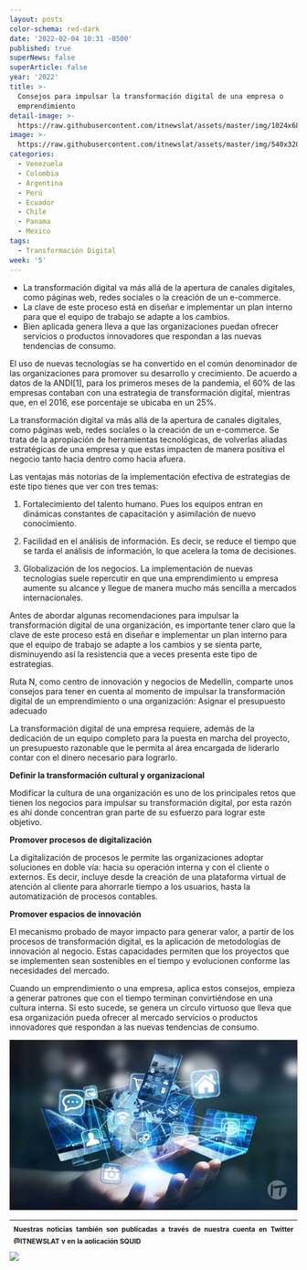 ```yaml
---
layout: posts
color-schema: red-dark
date: '2022-02-04 10:31 -0500'
published: true
superNews: false
superArticle: false
year: '2022'
title: >-
  Consejos para impulsar la transformación digital de una empresa o
  emprendimiento
detail-image: >-
  https://raw.githubusercontent.com/itnewslat/assets/master/img/1024x680/Transformacion-Digital-g.jpg
image: >-
  https://raw.githubusercontent.com/itnewslat/assets/master/img/540x320/Transformacion-Digital-p.jpg
categories:
  - Venezuela
  - Colombia
  - Argentina
  - Perú
  - Ecuador
  - Chile
  - Panama
  - Mexico
tags:
  - Transformación Digital
week: '5'
---
```

- La transformación digital va más allá de la apertura de canales digitales, como páginas web, redes sociales o la creación de un e-commerce.
- La clave de este proceso está en diseñar e implementar un plan interno para que el equipo de trabajo se adapte a los cambios.
- Bien aplicada genera lleva a que las organizaciones puedan ofrecer servicios o productos innovadores que respondan a las nuevas tendencias de consumo.

El uso de nuevas tecnologías se ha convertido en el común denominador de las organizaciones para promover su desarrollo y crecimiento. De acuerdo a datos de la ANDI[1], para los primeros meses de la pandemia, el 60% de las empresas contaban con una estrategia de transformación digital, mientras que, en el 2016, ese porcentaje se ubicaba en un 25%.
 
La transformación digital va más allá de la apertura de canales digitales, como páginas web, redes sociales o la creación de un e-commerce. Se trata de la apropiación de herramientas tecnológicas, de volverlas aliadas estratégicas de una empresa y que estas impacten de manera positiva el negocio tanto hacia dentro como hacia afuera.

Las ventajas más notorias de la implementación efectiva de estrategias de este tipo tienes que ver con tres temas:

1. Fortalecimiento del talento humano. Pues los equipos entran en dinámicas constantes de capacitación y asimilación de nuevo conocimiento.

1. Facilidad en el análisis de información. Es decir, se reduce el tiempo que se tarda el análisis de información, lo que acelera la toma de decisiones.

1. Globalización de los negocios. La implementación de nuevas tecnologías suele repercutir en que una emprendimiento u empresa aumente su alcance y llegue de manera mucho más sencilla a mercados internacionales.

 
Antes de abordar algunas recomendaciones para impulsar la transformación digital de una organización, es importante tener claro que la clave de este proceso está en diseñar e implementar un plan interno para que el equipo de trabajo se adapte a los cambios y se sienta parte, disminuyendo así la resistencia que a veces presenta este tipo de estrategias.
 
Ruta N, como centro de innovación y negocios de Medellín, comparte unos consejos para tener en cuenta al momento de impulsar la transformación digital de un emprendimiento o una organización:
Asignar el presupuesto adecuado
 
La transformación digital de una empresa requiere, además de la dedicación de un equipo completo para la puesta en marcha del proyecto, un presupuesto razonable que le permita al área encargada de liderarlo contar con el dinero necesario para lograrlo.
 
**Definir la transformación cultural y organizacional**
 
Modificar la cultura de una organización es uno de los principales retos que tienen los negocios para impulsar su transformación digital, por esta razón es ahí donde concentran gran parte de su esfuerzo para lograr este objetivo.
 
**Promover procesos de digitalización**
 
La digitalización de procesos le permite las organizaciones adoptar soluciones en doble vía: hacia su operación interna y con el cliente o externos. Es decir, incluye desde la creación de una plataforma virtual de atención al cliente para ahorrarle tiempo a los usuarios, hasta la automatización de procesos contables.
 
**Promover espacios de innovación**
 
El mecanismo probado de mayor impacto para generar valor, a partir de los procesos de transformación digital, es la aplicación de metodologías de innovación al negocio. Estas capacidades permiten que los proyectos que se implementen sean sostenibles en el tiempo y evolucionen conforme las necesidades del mercado.
 
Cuando un emprendimiento o una empresa, aplica estos consejos, empieza a generar patrones que con el tiempo terminan convirtiéndose en una cultura interna. Si esto sucede, se genera un círculo virtuoso que lleva que esa organización pueda ofrecer al mercado servicios o productos innovadores que respondan a las nuevas tendencias de consumo.

![](https://raw.githubusercontent.com/itnewslat/assets/master/img/540x320/Transformacion-Digital-p.jpg)

<table style="height: 42px;" width="569">
<tbody>
<tr>
<td style="text-align: justify;"><sub><strong>Nuestras noticias también son publicadas a través de nuestra cuenta en Twitter <a href="https://twitter.com/itnewslat?lang=es">@ITNEWSLAT</a> y en la aplicación <a href="https://squidapp.co/en/">SQUID</a></strong></sub></td>
</tr>
</tbody>
</table>

<img src="https://tracker.metricool.com/c3po.jpg?hash=56f88a41e39ab42c063cc51676587a04"/>